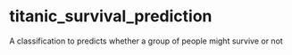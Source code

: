 # titanic_survival_prediction
A classification to predicts whether a group of people might survive or not
